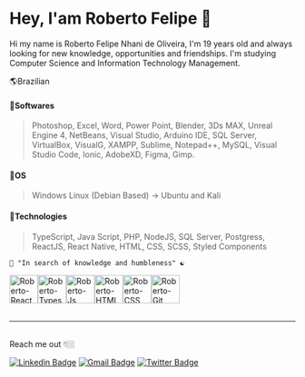 # Hey, I'am Roberto Felipe  🌌

Hi my name is Roberto Felipe Nhani de Oliveira, I'm 19 years old and always looking for new knowledge, opportunities and friendships. I'm studying Computer Science and Information Technology Management.

🌎Brazilian

#### 🔹Softwares 
>Photoshop, Excel, Word, Power Point, Blender, 3Ds MAX, Unreal Engine 4, NetBeans, Visual Studio, Arduino IDE, SQL Server, VirtualBox, VisualG, XAMPP, Sublime, Notepad++, MySQL, Visual Studio Code, Ionic, AdobeXD, Figma, Gimp.

#### 🔹OS 
> Windows
> Linux (Debian Based) -> Ubuntu and Kali

#### 🔹Technologies
>  TypeScript, Java Script, PHP, NodeJS, SQL Server, Postgress, ReactJS, React Native, HTML, CSS, SCSS, Styled Components

  
    🧠 "In search of knowledge and humbleness" ☯
    

  <div style="display: flex" width="100%">
   <img align="center" alt="Roberto-React" height="50em" src="https://iconape.com/wp-content/files/ec/371378/svg/371378.svg"> 
   <img align="center" alt="Roberto-Typescript" height="50em" src="https://cdn.jsdelivr.net/gh/devicons/devicon/icons/typescript/typescript-original.svg">
   <img align="center" alt="Roberto-Js" height="50em" src="https://upload.wikimedia.org/wikipedia/commons/thumb/9/99/Unofficial_JavaScript_logo_2.svg/800px-Unofficial_JavaScript_logo_2.svg.png">
   <img align="center" alt="Roberto-HTML" height="50em" src="https://cdn.jsdelivr.net/gh/devicons/devicon/icons/html5/html5-plain-wordmark.svg">
   <img align="center" alt="Roberto-CSS" height="50em" src="https://cdn.jsdelivr.net/gh/devicons/devicon/icons/css3/css3-plain-wordmark.svg">
   <img align="center" alt="Roberto-Git" height="50em" src="https://cdn.jsdelivr.net/gh/devicons/devicon/icons/git/git-plain-wordmark.svg"> 
  </div>      
    <br>
    <hr/>
    <br>
Reach me out 👇🏼

[![Linkedin Badge](https://img.shields.io/badge/-Linkedin-blue?style=flat-square&labelColor=blue&logo=linkedin&logoColor=white&link=https://www.linkedin.com/in/roberto-felipe-nhani-de-oliveira-b96a40209/)](https://www.linkedin.com/in/roberto-felipe-nhani-de-oliveira-b96a40209/) 
[![Gmail Badge](https://img.shields.io/badge/-Gmail-blue?style=flat-square&logo=Gmail&logoColor=white&link=mailto:feliperoberto092@gmail.com)](mailto:feliperoberto092@gmail.com) 
[![Twitter Badge](https://img.shields.io/badge/-Instagram-blue?style=flat-square&labelColor=blue&logo=instagram&logoColor=white&link=https://www.instagram.com/devteam.on/)](https://www.instagram.com/devteam.on/) 



